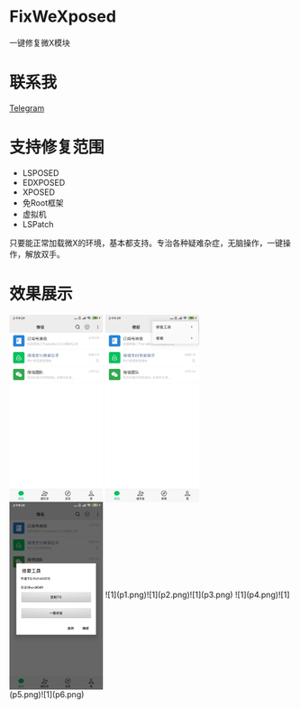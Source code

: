 # FixWeXposed
一键修复微X模块

# 联系我
[Telegram](https://t.me/chat0515)

# 支持修复范围
 - LSPOSED
 - EDXPOSED
 - XPOSED
 - 免Root框架
 - 虚拟机
 - LSPatch

只要能正常加载微X的环境，基本都支持。专治各种疑难杂症，无脑操作，一键操作，解放双手。

# 效果展示
<img src="p1.png" width = "33%" height = "auto" alt="图片名称" align=center />
<img src="p2.png" width = "33%" height = "auto" alt="图片名称" align=center />
<img src="p3.png" width = "33%" height = "auto" alt="图片名称" align=center />
![1](p1.png)![1](p2.png)![1](p3.png)
![1](p4.png)![1](p5.png)![1](p6.png)